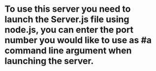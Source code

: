 # To use this server you need to launch the Server.js file using node.js, you can enter the port number you would like to use as #a command line argument when launching the server.
